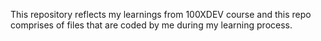
This repository reflects my learnings from 100XDEV course and this repo comprises of files that are coded by me during my learning process.
